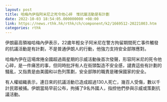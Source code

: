 ```yaml
---
layout: post
title: 哈梅內伊指阿米尼之死令他心碎　惟抗議活動是有計劃
date: 2022-10-03 18:54:05.000000000 +08:00
link: https://news.rthk.hk/rthk/ch/component/k2/1669512-20221003.htm
categories: rthk
---
```


伊朗最高領袖哈梅內伊表示，22歲年輕女子阿米尼在警方拘留期間死亡事件觸發的抗議活動是有計劃，不是普通伊朗人的行動，他強力支持安全部隊應對。

哈梅內伊在這場席捲全國超過兩星期的示威活動後首次發聲，形容阿米尼的死令他心碎，是一件痛苦的事，但同時批評有人在街頭製造不安全感，譴責這些有計劃的騷亂，又指責是由美國和以色列策劃，安全部隊的職責是確保國家的安全。

有人權組織表示，連日來的抗議活動已造成超過130人死亡，幾百人受傷，數以千計民眾被捕。伊朗當局早前公布，拘捕了9名外國人，指控他們參與示威或策劃抗議活動。
